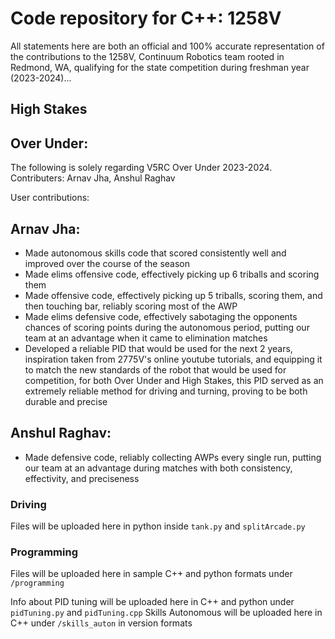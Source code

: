 # Code repository for C++: 1258V
All statements here are both an official and 100% accurate representation of the contributions to the 1258V, Continuum Robotics team rooted in Redmond, WA, qualifying for the state competition during freshman year (2023-2024)...

## High Stakes


## Over Under:
The following is solely regarding V5RC Over Under 2023-2024. Contributers: Arnav Jha, Anshul Raghav

User contributions:

Arnav Jha:
- 
- Made autonomous skills code that scored consistently well and improved over the course of the season
- Made elims offensive code, effectively picking up 6 triballs and scoring them
- Made offensive code, effectively picking up 5 triballs, scoring them, and then touching bar, reliably scoring most of the AWP
- Made elims defensive code, effectively sabotaging the opponents chances of scoring points during the autonomous period, putting our team at an advantage when it came to elimination matches
- Developed a reliable PID that would be used for the next 2 years, inspiration taken from 2775V's online youtube tutorials, and equipping it to match the new standards of the robot that would be used for competition, for both Over Under and High Stakes, this PID served as an extremely reliable method for driving and turning, proving to be both durable and precise

Anshul Raghav:
- 
- Made defensive code, reliably collecting AWPs every single run, putting our team at an advantage during matches with both consistency, effectivity, and preciseness

### Driving
Files will be uploaded here in python inside `tank.py` and `splitArcade.py`

### Programming
Files will be uploaded here in sample C++ and python formats under `/programming`

Info about PID tuning will be uploaded here in C++ and python under `pidTuning.py` and `pidTuning.cpp`
Skills Autonomous will be uploaded here in C++ under `/skills_auton` in version formats



